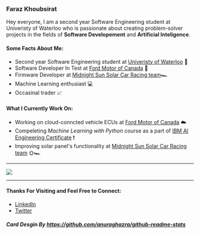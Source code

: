 ### Faraz Khoubsirat

Hey everyone, I am a second year Software Engineering student at Univeristy of Waterloo who is passionate about creating problem-solver projects in the fields of **Software Developement** and **Artificial Inteligence**.

#### Some Facts About Me:
- Second year Software Engineering student at [Univeristy of Waterloo](https://uwaterloo.ca/engineering/) 🏫
- Software Developer In Test at [Ford Motor of Canada](https://www.ford.ca/) 🚗
- Firmware Developer at [Midnight Sun Solar Car Racing team](https://www.uwmidsun.com/)🏎️
- Machine Learning enthusiast 💻
- Occasinal trader 📈


#### What I Currently Work On:
- Working on cloud-conncted vehicle ECUs at [Ford Motor of Canada](https://www.ford.ca/) ☁️
- Compeleting *Machine Learning with Python* course as a part of [IBM AI Engineering Certificate](https://www.coursera.org/professional-certificates/ai-engineer) ❗
- Improving solar panel's functionality at [Midnight Sun Solar Car Racing team](https://www.uwmidsun.com/) 🌞🏎️

---

<a href="https://github.com/anuraghazra/github-readme-stats">
  <img align="center" src="https://github-readme-stats.vercel.app/api?username=farazkh80&include_all_commits=true&count_private=true&show_icons=true&theme=radical&title_color='#42ddf5'&text_color='#55de4e'&icon_color='#c45a73'" />
</a> 
 
 ---
 
 #### Thanks For Visiting and Feel Free to Connect:
 - [LinkedIn](https://www.linkedin.com/in/farazkh80/)
 - [Twitter](https://twitter.com/farazkh80)

##### Card Desgin By https://github.com/anuraghazra/github-readme-stats
